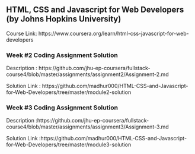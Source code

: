 <h2>HTML, CSS and Javascript for Web Developers (by Johns Hopkins University)</h2>
<p>Course Link: https://www.coursera.org/learn/html-css-javascript-for-web-developers</p>

<h3>Week #2 Coding Assignment Solution</h3>
<p>Description : https://github.com/jhu-ep-coursera/fullstack-course4/blob/master/assignments/assignment2/Assignment-2.md</p>
<p>Solution Link : https://github.com/madhur000/HTML-CSS-and-Javascript-for-Web-Developers/tree/master/module2-solution</p>

<h3>Week #3 Coding Assignment Solution</h3>
<p>Description :https://github.com/jhu-ep-coursera/fullstack-course4/blob/master/assignments/assignment3/Assignment-3.md</p>
<p>Solution Link :https://github.com/madhur000/HTML-CSS-and-Javascript-for-Web-Developers/tree/master/module3-solution</p>
